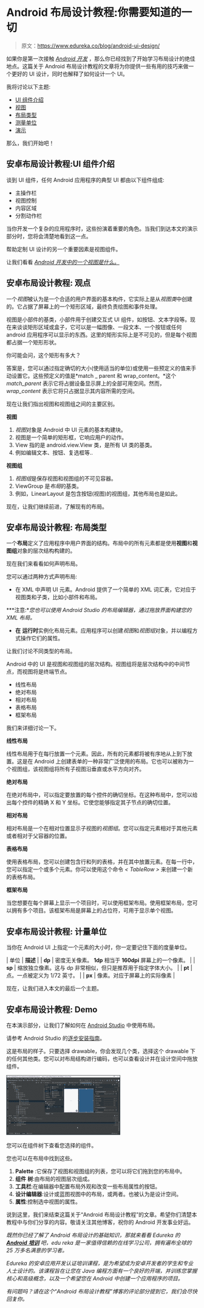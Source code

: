 # Android 布局设计教程:你需要知道的一切

> 原文：<https://www.edureka.co/blog/android-ui-design/>

如果你是第一次接触 [*Android 开发*](https://www.edureka.co/blog/android-tutorial/) ，那么你已经找到了开始学习布局设计的绝佳地点。这篇关于 Android 布局设计教程的文章将为你提供一些有用的技巧来做一个更好的 UI 设计，同时也解释了如何设计一个 UI。

我将讨论以下主题:

*   [UI 组件介绍](#Introduction_to_UI_components)
*   [视图](#Views)
*   [布局类型](#Types_of_Layouts)
*   [测量单位](#Units_of_measurement)
*   [演示](#Demo)

那么，我们开始吧！

## **安卓布局设计教程:UI 组件介绍**

谈到 UI 组件，任何 Android 应用程序的典型 UI 都由以下组件组成:

*   主操作栏
*   视图控制
*   内容区域
*   分割动作栏

当你开发一个复杂的应用程序时，这些扮演着重要的角色。当我们到达本文的演示部分时，您将会清楚地看到这一点。

帮助定制 UI 设计的另一个重要因素是视图组件。

让我们看看 *[Android 开发中的一个视图是什么。](https://www.edureka.co/android-development-certification-course)*

## **安卓布局设计教程:** **观点**

一个*视图*被认为是一个合适的用户界面的基本构件，它实际上是从*视图类*中创建的。它占据了屏幕上的一个矩形区域，最终负责绘图和事件处理。

视图是小部件的基类，小部件用于创建交互式 UI 组件，如按钮、文本字段等。现在来谈谈矩形区域或盒子，它可以是一幅图像、一段文本、一个按钮或任何 android 应用程序可以显示的东西。这里的矩形实际上是不可见的，但是每个视图都占据一个矩形形状。

你可能会问，这个矩形有多大？

答案是，您可以通过指定确切的大小(使用适当的单位)或使用一些预定义的值来手动设置它。这些预定义的值是*match _ parent 和 wrap_content。*这个 *match_parent* 表示它将占据设备显示屏上的全部可用空间。然而， *wrap_content* 表示它将只占据显示其内容所需的空间。

现在让我们指出视图和视图组之间的主要区别。

**视图**

1.  *视图*对象是 Android 中 UI 元素的基本构建块。
2.  视图是一个简单的矩形框，它响应用户的动作。
3.  View 指的是 android.view.View 类，是所有 UI 类的基类。
4.  例如编辑文本、按钮、复选框等..

**视图组**

1.  *视图组*是保存视图和视图组的不可见容器。
2.  ViewGroup 是*布局*的基类。
3.  例如，LinearLayout 是包含按钮(视图)的视图组，其他布局也是如此。

现在，让我们继续前进，了解现有的布局。

## **安卓布局设计教程:** **布局类型**

一个**布局**定义了应用程序中用户界面的结构。布局中的所有元素都是使用**视图**和**视图组**对象的层次结构构建的。

现在我们来看看如何声明布局。

您可以通过两种方式声明布局:

*   在 XML 中声明 UI 元素。Android 提供了一个简单的 XML 词汇表，它对应于视图类和子类，比如小部件和布局。

***注意:**您也可以使用 Android Studio 的布局编辑器，通过拖放界面构建您的 XML 布局。*

*   **在** **运行时**实例化布局元素。应用程序可以创建*视图*和*视图组*对象，并以编程方式操作它们的属性。

让我们讨论不同类型的布局。

Android 中的 UI 是视图和视图组的层次结构。视图组将是层次结构中的中间节点，而视图将是终端节点。

*   线性布局
*   绝对布局
*   相对布局
*   表格布局
*   框架布局

我们来详细讨论一下。

**线性布局**

线性布局用于在每行放置一个元素。因此，所有的元素都将被有序地从上到下放置。这是在 Android 上创建表单的一种非常广泛使用的布局。它也可以被称为一个视图组，该视图组将所有子视图沿垂直或水平方向对齐。

**绝对布局**

在绝对布局中，可以指定要放置的每个控件的确切坐标。在这种布局中，您可以给出每个控件的精确 X 和 Y 坐标。它使您能够指定其子节点的确切位置。

**相对布局**

相对布局是一个在相对位置显示子视图的*视图组*。您可以指定元素相对于其他元素或者相对于父容器的位置。

**表格布局**

使用表格布局，您可以创建包含行和列的表格，并在其中放置元素。在每一行中，您可以指定一个或多个元素。你可以使用这个命令 *< TableRow >* 来创建一个新的表格布局。

**框架布局**

当您想要在每个屏幕上显示一个项目时，可以使用框架布局。使用框架布局，您可以拥有多个项目。该框架布局是屏幕上的占位符，可用于显示单个视图。

## **安卓布局设计教程:** **计量单位**

当你在 Android UI 上指定一个元素的大小时，你一定要记住下面的度量单位。

| 单位 | **描述** |
| **dp** | 密度无关像素。 **1dp** 相当于 **160dpi** 屏幕上的一个像素。 |
| **sp** | 缩放独立像素。这与 dp 非常相似，但只是推荐用于指定字体大小。 |
| **pt** | 点。一点被定义为 1/72 英寸。 |
| **px** | 像素。对应于屏幕上的实际像素 |

现在，让我们进入本文的最后一个主题。

## **安卓布局设计教程:** **Demo**

在本演示部分，让我们了解如何在 [Android Studio](https://www.youtube.com/watch?v=ZLNO2c7nqjw) 中使用布局。

请参考 Android Studio 的[逐步安装指南](https://www.edureka.co/blog/android-tutorial/#installation)。

这是布局的样子。只要选择 drawable，你会发现几个类，选择这个 drawable 下的任何其他类。您可以对布局结构进行编码，也可以查看设计并在设计空间中拖放组件。

![Demo - Android Layout Design Tutorial - Edureka](img/968ca95c000136834b004187a5cd9b51.png)

您可以在组件树下查看您选择的组件。

您也可以在布局中找到这些。

1.  **Palette** :它保存了视图和视图组的列表，您可以将它们拖到您的布局中。
2.  **组件** **树**:由布局的视图层次组成。
3.  **工具栏**:在编辑器中配置布局外观和改变一些布局属性的按钮。
4.  **设计编辑器**:设计或蓝图视图中的布局，或两者。也被认为是设计空间。
5.  **属性**:控制选中视图的属性。

说到这里，我们来结束这篇关于“Android 布局设计教程”的文章。希望你们清楚本教程中与你们分享的内容。敬请关注其他博客，祝你的 Android 开发事业好运。

*既然你已经了解了 Android 布局设计的基础知识，那就来看看 Edureka 的 [**Android** **培训**](https://www.edureka.co/android-development-certification-course)* *吧，edu reka 是一家值得信赖的在线学习公司，拥有遍布全球的 25 万多名满意的学习者。*

*Edureka 的安卓应用开发认证培训课程，是为希望成为安卓开发者的学生和专业人士设计的。该课程旨在让您在 Java 编程方面有一个良好的开端，并训练您掌握核心和高级概念，以及一个希望您在 Android 中创建一个应用程序的项目。*

*有问题吗？请在这个“Android 布局设计教程”博客的评论部分提到它，我们会尽快回复你。*